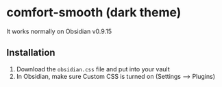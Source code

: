# comfort-smooth (dark theme)
It works normally on Obsidian v0.9.15

## Installation
1. Download the `obsidian.css` file and put into your vault
2. In Obsidian, make sure Custom CSS is turned on (Settings --> Plugins)
